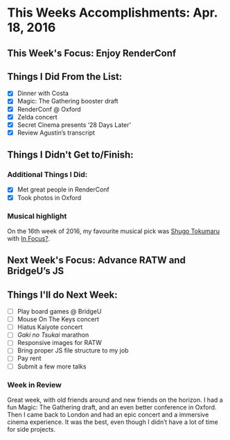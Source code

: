 # This Weeks Accomplishments: Apr. 18, 2016

## This Week's Focus: Enjoy RenderConf

## Things I Did From the List:
- [x] Dinner with Costa
- [x] Magic: The Gathering booster draft
- [x] RenderConf @ Oxford
- [x] Zelda concert
- [x] Secret Cinema presents ‘28 Days Later’
- [x] Review Agustín’s transcript

## Things I Didn't Get to/Finish:

### Additional Things I Did:
- [x] Met great people in RenderConf
- [x] Took photos in Oxford

### Musical highlight
On the 16th week of 2016, my favourite musical pick was [Shugo Tokumaru](https://www.facebook.com/shugotokumaru) with [In Focus?](https://open.spotify.com/album/6rZzCCTu88sw9YUfbo7ZXs).

## Next Week's Focus: Advance RATW and BridgeU’s JS

## Things I'll do Next Week:
- [ ] Play board games @ BridgeU
- [ ] Mouse On The Keys concert
- [ ] Hiatus Kaiyote concert
- [ ] _Gaki no Tsukai_ marathon
- [ ] Responsive images for RATW
- [ ] Bring proper JS file structure to my job
- [ ] Pay rent
- [ ] Submit a few more talks

### Week in Review
Great week, with old friends around and new friends on the horizon. I had a fun Magic: The Gathering draft, and an even better conference in Oxford. Then I came back to London and had an epic concert and a immersive cinema experience. It was the best, even though I didn’t have a lot of time for side projects.
